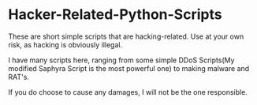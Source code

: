 # Hacker-Related-Python-Scripts
These are short simple scripts that are hacking-related. Use at your own risk, as hacking is obviously illegal.

I have many scripts here, ranging from some simple DDoS Scripts(My modified Saphyra Script is the most powerful one) to making malware and RAT's.

If you do choose to cause any damages, I will not be the one responsible.
